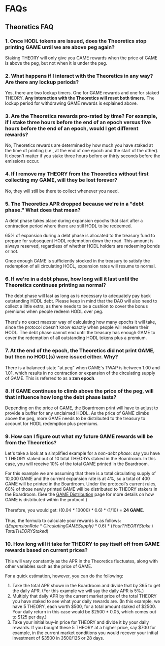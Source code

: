 # FAQs

## Theoretics FAQ

### **1. Once HODL tokens are issued, does the** Theoretics **stop printing GAME until we are above peg again?**

Staking THEORY will only give you GAME rewards when the price of GAME is above the peg, but not when it is under the peg.

### **2. What happens if I interact with the** Theoretics **in any way? Are there any lockup periods?**

Yes, there are two lockup timers. One for GAME rewards and one for staked THEORY. **Any interaction with the Theoretics will reset both timers.** The lockup period for withdrawing GAME rewards is explained above.

### **3. Are the** Theoretics **rewards pro-rated by time? For example, if I stake three hours before the end of an epoch versus five hours before the end of an epoch, would I get different rewards?**

No, Theoretics rewards are determined by how much you have staked at the time of printing (i.e., at the end of one epoch and the start of the other). It doesn't matter if you stake three hours before or thirty seconds before the emissions occur.

### 4. If I remove my THEORY from the Theoretics without first collecting my GAME, will they be lost forever?

No, they will still be there to collect whenever you need.

### 5. The Theoretics APR dropped because we're in a "debt phase." What does that mean?

A debt phase takes place during expansion epochs that start after a contraction period where there are still HODL to be redeemed.

65% of expansion during a debt phase is allocated to the treasury fund to prepare for subsequent HODL redemption down the road. This amount is always reserved, regardless of whether HODL holders are redeeming bonds or not.

Once enough GAME is sufficiently stocked in the treasury to satisfy the redemption of all circulating HODL, expansion rates will resume to normal.

### 6. If we're in a debt phase, how long will it last until the Theoretics continues printing as normal?

The debt phase will last as long as is necessary to adequately pay back outstanding HODL debt. Please keep in mind that the DAO will also need to collect a little extra, as there needs to be a cushion to cover the bonus premiums when people redeem HODL over peg.\
\
There's no exact maester way of calculating how many epochs it will take, since the protocol doesn't know exactly when people will redeem their HODL. The debt phase cannot end until the treasury has enough GAME to cover the redemption of all outstanding HODL tokens plus a premium.

### 7. At the end of the epoch, the Theoretics did not print GAME, but then no HODL(s) were issued either. Why?

There is a balanced state "at peg" when GAME's TWAP is between 1.00 and 1.01, which results in no contraction or expansion of the circulating supply of GAME. This is referred to as a **zen epoch**.

### 8. If GAME continues to climb above the price of the peg, will that influence how long the debt phase lasts?

Depending on the price of GAME, the Boardroom print will have to adjust to provide a buffer for any unclaimed HODL. As the price of GAME climbs above the peg, more GAME needs to be distributed to the treasury to account for HODL redemption plus premiums.

### 9. How can I figure out what my future GAME rewards will be from the Theoretics?

Let's take a look at a simplified example for a _non-debt phase_: say you have 1 THEORY staked out of 10 total THEORYs staked in the Boardroom. In this case, you will receive 10% of the total GAME printed in the Boardroom.

For this example we are assuming that there is a total circulating supply of 10,000 GAME and the current expansion rate is at 4%, so a total of 400 GAME will be printed in the Boardroom. Under the protocol's current rules, 60% of those newly printed GAME will be distributed to THEORY stakers in the Boardroom. (See the [GAME Distribution](broken-reference) page for more details on how GAME is distributed within the protocol.)\
\
Therefore, you would get: ((0.04 _\*_ 10000) _\*_ 0.6) \* (1/10) = **24 GAME**.\
\
Thus, the formula to calculate your rewards is as follows:\
((_ExpansionRate_ \* _CirculatingGAMESupply)_ \* 0.6) \* (_YourTHEORYStake_ / _TotalTHEORYStaked_)

### 10. How long will it take for THEORY to pay itself off from GAME rewards based on current prices?

This will vary constantly as the APR in the Theoretics fluctuates, along with other variables such as the price of GAME.

For a quick estimation, however, you can do the following:

1. Take the total APR shown in the Boardroom and divide that by 365 to get the daily APR. (For this example we will say the daily APR is 5%.) 
2. Multiply that daily APR by the current market price of the total THEORY you have staked to see what your daily rewards are. (In this example, we have 5 THEORY, each worth $500, for a total amount staked of $2500. Your daily return in this case would be $2500 \* 0.05, which comes out to $125 per day.)
3. Take your initial buy-in price for THEORY and divide it by your daily rewards. If you bought these 5 THEORY at a higher price, say $700 for example, in the current market conditions you would recover your initial investment of $3500 in 3500/125 or 28 days.
